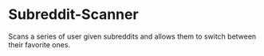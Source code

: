 # Subreddit-Scanner
Scans a series of user given subreddits and allows them to switch between their favorite ones.
